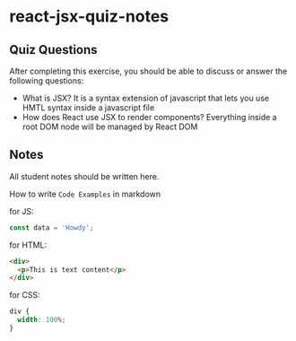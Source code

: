 # react-jsx-quiz-notes

## Quiz Questions

After completing this exercise, you should be able to discuss or answer the following questions:

- What is JSX?
  It is a syntax extension of javascript that lets you use HMTL syntax inside a javascript file
- How does React use JSX to render components?
  Everything inside a root DOM node will be managed by React DOM

## Notes

All student notes should be written here.

How to write `Code Examples` in markdown

for JS:

```javascript
const data = 'Howdy';
```

for HTML:

```html
<div>
  <p>This is text content</p>
</div>
```

for CSS:

```css
div {
  width: 100%;
}
```
